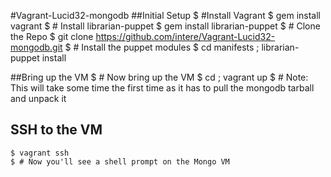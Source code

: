 #Vagrant-Lucid32-mongodb
##Initial Setup
    $ #Install Vagrant
    $ gem install vagrant
    $ # Install librarian-puppet
    $ gem install librarian-puppet
    $ # Clone the Repo
    $ git clone https://github.com/intere/Vagrant-Lucid32-mongodb.git
    $ # Install the puppet modules
    $ cd manifests ; librarian-puppet install

##Bring up the VM
    $ # Now bring up the VM
    $ cd <Vagrant-Lucid32-mongodb folder> ; vagrant up
    $ # Note: This will take some time the first time as it has to pull the mongodb tarball and unpack it

## SSH to the VM
    $ vagrant ssh
    $ # Now you'll see a shell prompt on the Mongo VM
